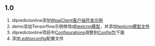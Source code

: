 ## 1.0
1. dlpredictonline添加[WpaiClient客户端开发示例](dlpredictonline/src/main/java/com/bj58/ailab/dlpredictonline/client/TensorflowClient.java)  
2. demo添加Tensorflow示例修改成[textcnn模型](demo/src/main/java/com/bj58/ailab/demo/client/TensorflowTextCnn.java)，并添加[textcnn模型文件](demo/model/tensorflow/textcnn)  
3. dlpredictonline项目中[Configurations](dlpredictonline/src/main/java/com/bj58/ailab/dlpredictonline/config/Configurations.java)调整到[Config包](dlpredictonline/src/main/java/com/bj58/ailab/dlpredictonline/config)下面  
4. 添加[.editorconfig](.editorconfig)配置文件

